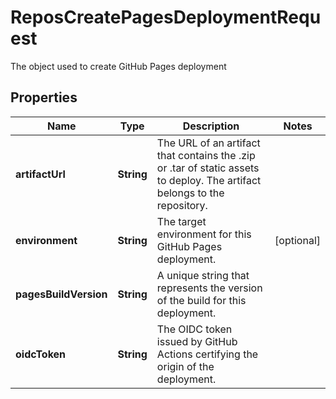 

# ReposCreatePagesDeploymentRequest

The object used to create GitHub Pages deployment

## Properties

| Name | Type | Description | Notes |
|------------ | ------------- | ------------- | -------------|
|**artifactUrl** | **String** | The URL of an artifact that contains the .zip or .tar of static assets to deploy. The artifact belongs to the repository. |  |
|**environment** | **String** | The target environment for this GitHub Pages deployment. |  [optional] |
|**pagesBuildVersion** | **String** | A unique string that represents the version of the build for this deployment. |  |
|**oidcToken** | **String** | The OIDC token issued by GitHub Actions certifying the origin of the deployment. |  |



